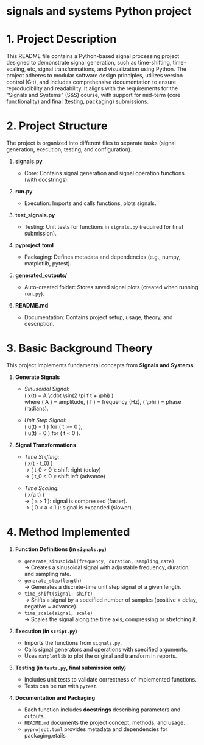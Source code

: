 # signals and systems Python project
# 1. Project Description
This README file contains a Python-based signal processing project designed to demonstrate signal generation, such as time-shifting, time-scaling, etc, signal transformations, and visualization using Python. The project adheres to modular software design principles, utilizes version control (Git), and includes comprehensive documentation to ensure reproducibility and readability. It aligns with the requirements for the "Signals and Systems" (S&S) course, with support for mid-term (core functionality) and final (testing, packaging) submissions.
# 2. Project Structure
The project is organized into different files to separate tasks (signal generation, execution, testing, and configuration).

1. **signals.py**  
   - Core: Contains signal generation and signal operation functions (with docstrings).  

2. **run.py**  
   - Execution: Imports and calls functions, plots signals.  

3. **test_signals.py**  
   - Testing: Unit tests for functions in `signals.py` (required for final submission).  

4. **pyproject.toml**  
   - Packaging: Defines metadata and dependencies (e.g., numpy, matplotlib, pytest).  

5. **generated_outputs/**  
   - Auto-created folder: Stores saved signal plots (created when running `run.py`).  

6. **README.md**  
   - Documentation: Contains project setup, usage, theory, and description.  

# 3. Basic Background Theory
This project implements fundamental concepts from **Signals and Systems**.  

1. **Generate Signals**  
   - *Sinusoidal Signal*:  
     \( x(t) = A \cdot \sin(2 \pi f t + \phi) \)  
     where \( A \) = amplitude, \( f \) = frequency (Hz), \( \phi \) = phase (radians).  

   - *Unit Step Signal*:  
     \( u(t) = 1 \) for \( t >= 0 \),  
     \( u(t) = 0 \) for \( t < 0 \).  

2. **Signal Transformations**  
   - *Time Shifting*:  
     \( x(t - t_0) \)  
     → \( t_0 > 0 \): shift right (delay)  
     → \( t_0 < 0 \): shift left (advance)  

   - *Time Scaling*:  
     \( x(a t) \)  
     → \( a > 1 \): signal is compressed (faster).  
     → \( 0 < a < 1 \): signal is expanded (slower).  
# 4. Method Implemented
1. **Function Definitions (in `signals.py`)**  
   - `generate_sinusoidal(frequency, duration, sampling_rate)`  
     → Creates a sinusoidal signal with adjustable frequency, duration, and sampling rate.  
   - `generate_step(length)`  
     → Generates a discrete-time unit step signal of a given length.  
   - `time_shift(signal, shift)`  
     → Shifts a signal by a specified number of samples (positive = delay, negative = advance).  
   - `time_scale(signal, scale)`  
     → Scales the signal along the time axis, compressing or stretching it.  

2. **Execution (in `script.py`)**  
   - Imports the functions from `signals.py`.  
   - Calls signal generators and operations with specified arguments.  
   - Uses `matplotlib` to plot the original and transform in reports.  

3. **Testing (in `tests.py`, final submission only)**  
   - Includes unit tests to validate correctness of implemented functions.  
   - Tests can be run with `pytest`.  

4. **Documentation and Packaging**  
   - Each function includes **docstrings** describing parameters and outputs.  
   - `README.md` documents the project concept, methods, and usage.  
   - `pyproject.toml` provides metadata and dependencies for packaging.etails